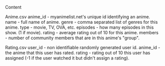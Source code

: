 Content

Anime.csv
	anime_id - myanimelist.net's unique id identifying an anime.
	name - full name of anime.
	genre - comma separated list of genres for this anime.
	type - movie, TV, OVA, etc.
	episodes - how many episodes in this show. (1 if movie).
	rating - average rating out of 10 for this anime.
	members - number of community members that are in this anime's
	"group".

Rating.csv
	user_id - non identifiable randomly generated user id.
	anime_id - the anime that this user has rated.
	rating - rating out of 10 this user has assigned (-1 if the user watched it but didn't 	assign a rating).